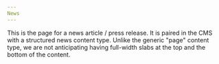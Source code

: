 ```yaml
---
News
---
```


This is the page for a news article / press release. It is paired in the CMS with a structured news content type. Unlike the generic "page" content type, we are not anticipating having full-width slabs at the top and the bottom of the content. 

